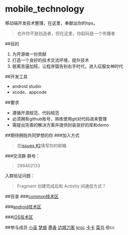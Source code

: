 # mobile_technology
移动端开发技术整理，在这里，奉献出你的tips。
> 也许你不是创造者，但在这里，你起码是一个传播者

##目的
1. 为开源做一份贡献
2. 打造一个良好的技术交流环境，提升技术
3. 脱离苦逼加班，让程序猿告别右手时代，进入征服女神时代

##开发工具
- android studio
- xcode、appcode

##要求
- 遵循开源规范、代码规范
- 必须拥有github账号，熟练使用git对代码进来管理
- 需提出完善的解决方案并提供封装良好的库和demo

##期待拥抱共同梦想的你
###加入方式
> 在[issues #2](https://github.com/fanatic-mobile-developer-for-android/mobile_technology/issues/2)填写你的邮箱

###交流群
群号：
> 299402133 

入群验证问题：
> Fragment 创建完成后和 Activity 间通信方式？

##目录
###[common技术区](https://github.com/fanatic-mobile-developer-for-android/mobile_technology/tree/master/common)

###[android技术区](https://github.com/fanatic-mobile-developer-for-android/mobile_technology/tree/master/android)

###[iOS技术区](https://github.com/fanatic-mobile-developer-for-android/mobile_technology/tree/master/iOS)

##参与成员
[小巫](https://github.com/devilWwj) [梦痕](https://github.com/xuwj) [墨香](https://github.com/yuchuangu85) [边城刀客](https://github.com/shuaqq) [kroc](https://github.com/linkaipeng) [卡卡](https://github.com/niuxinghua) [菜鸟](https://github.com/leerduo) 徐cc
